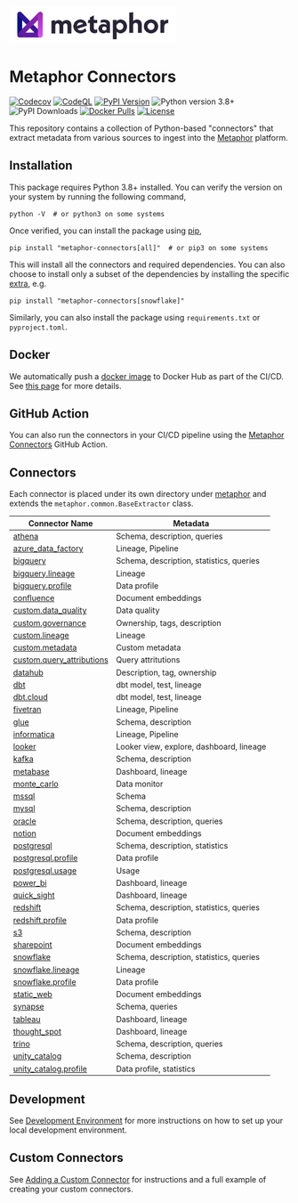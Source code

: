 <a href="https://metaphor.io"><img src="https://github.com/MetaphorData/connectors/raw/main/logo.png" width="300" /></a>

# Metaphor Connectors

[![Codecov](https://img.shields.io/codecov/c/github/MetaphorData/connectors)](https://app.codecov.io/gh/MetaphorData/connectors/tree/main)
[![CodeQL](https://github.com/MetaphorData/connectors/workflows/CodeQL/badge.svg)](https://github.com/MetaphorData/connectors/actions/workflows/codeql-analysis.yml)
[![PyPI Version](https://img.shields.io/pypi/v/metaphor-connectors)](https://pypi.org/project/metaphor-connectors/)
![Python version 3.8+](https://img.shields.io/badge/python-3.8%2B-blue)
![PyPI Downloads](https://img.shields.io/pypi/dm/metaphor-connectors)
[![Docker Pulls](https://img.shields.io/docker/pulls/metaphordata/connectors)](https://hub.docker.com/r/metaphordata/connectors)
[![License](https://img.shields.io/github/license/MetaphorData/connectors)](https://github.com/MetaphorData/connectors/blob/master/LICENSE)

This repository contains a collection of Python-based "connectors" that extract metadata from various sources to ingest into the [Metaphor](https://metaphor.io) platform.

## Installation

This package requires Python 3.8+ installed. You can verify the version on your system by running the following command,

```shell
python -V  # or python3 on some systems
```

Once verified, you can install the package using [pip](https://docs.python.org/3/installing/index.html),

```shell
pip install "metaphor-connectors[all]"  # or pip3 on some systems
```

This will install all the connectors and required dependencies. You can also choose to install only a subset of the dependencies by installing the specific [extra](https://packaging.python.org/tutorials/installing-packages/#installing-setuptools-extras), e.g.

```shell
pip install "metaphor-connectors[snowflake]"
```

Similarly, you can also install the package using `requirements.txt` or `pyproject.toml`.

## Docker

We automatically push a [docker image](https://hub.docker.com/r/metaphordata/connectors) to Docker Hub as part of the CI/CD. See [this page](./docs/docker.md) for more details.

## GitHub Action

You can also run the connectors in your CI/CD pipeline using the [Metaphor Connectors](https://github.com/marketplace/actions/metaphor-connectors-github-action) GitHub Action.

## Connectors

Each connector is placed under its own directory under [metaphor](./metaphor) and extends the `metaphor.common.BaseExtractor` class.

| Connector Name                                                    | Metadata                                 |
|-------------------------------------------------------------------|------------------------------------------|  
| [athena](metaphor/athena/)                                        | Schema, description, queries             |
| [azure_data_factory](metaphor/azure_data_factory/)                | Lineage, Pipeline                        |
| [bigquery](metaphor/bigquery/)                                    | Schema, description, statistics, queries |
| [bigquery.lineage](metaphor/bigquery/lineage/)                    | Lineage                                  |
| [bigquery.profile](metaphor/bigquery/profile/)                    | Data profile                             |
| [confluence](metaphor/confluence/)                                | Document embeddings                      |
| [custom.data_quality](metaphor/custom/data_quality/)              | Data quality                             |
| [custom.governance](metaphor/custom/governance/)                  | Ownership, tags, description             |
| [custom.lineage](metaphor/custom/lineage/)                        | Lineage                                  |
| [custom.metadata](metaphor/custom/metadata/)                      | Custom metadata                          |
| [custom.query_attributions](metaphor/custom/query_attributions/)  | Query attritutions                       |
| [datahub](metaphor/datahub/)                                      | Description, tag, ownership              |
| [dbt](metaphor/dbt/)                                              | dbt model, test, lineage                 |
| [dbt.cloud](metaphor/dbt/cloud/)                                  | dbt model, test, lineage                 |
| [fivetran](metaphor/fivetran/)                                    | Lineage, Pipeline                        |
| [glue](metaphor/glue/)                                            | Schema, description                      |
| [informatica](metaphor/informatica/)                              | Lineage, Pipeline                        |
| [looker](metaphor/looker/)                                        | Looker view, explore, dashboard, lineage |
| [kafka](metaphor/kafka/)                                          | Schema, description                      |
| [metabase](metaphor/metabase/)                                    | Dashboard, lineage                       |
| [monte_carlo](metaphor/monte_carlo/)                              | Data monitor                             |
| [mssql](metaphor/mssql/)                                          | Schema                                   |
| [mysql](metaphor/mysql/)                                          | Schema, description                      |
| [oracle](metaphor/oracle/)                                        | Schema, description, queries             |
| [notion](metaphor/notion/)                                        | Document embeddings                      |
| [postgresql](metaphor/postgresql/)                                | Schema, description, statistics          |
| [postgresql.profile](metaphor/postgresql/profile/)                | Data profile                             |
| [postgresql.usage](metaphor/postgresql/usage/)                    | Usage                                    |
| [power_bi](metaphor/power_bi/)                                    | Dashboard, lineage                       |
| [quick_sight](metaphor/quick_sight/)                              | Dashboard, lineage                       |
| [redshift](metaphor/redshift/)                                    | Schema, description, statistics, queries |
| [redshift.profile](metaphor/redshift/profile/)                    | Data profile                             |
| [s3](metaphor/s3/)                                                | Schema, description                      |
| [sharepoint](metaphor/sharepoint/)                                | Document embeddings                      |
| [snowflake](metaphor/snowflake/)                                  | Schema, description, statistics, queries |
| [snowflake.lineage](metaphor/snowflake/lineage/)                  | Lineage                                  |
| [snowflake.profile](metaphor/snowflake/profile/)                  | Data profile                             |
| [static_web](metaphor/static_web/)                                | Document embeddings                      |
| [synapse](metaphor/synapse/)                                      | Schema, queries                          |
| [tableau](metaphor/tableau/)                                      | Dashboard, lineage                       |
| [thought_spot](metaphor/thought_spot/)                            | Dashboard, lineage                       |
| [trino](metaphor/trino/)                                          | Schema, description, queries             |
| [unity_catalog](metaphor/unity_catalog/)                          | Schema, description                      |
| [unity_catalog.profile](metaphor/unity_catalog/profile/)          | Data profile, statistics                 |

## Development

See [Development Environment](docs/develop.md) for more instructions on how to set up your local development environment.

## Custom Connectors

See [Adding a Custom Connector](docs/custom.md) for instructions and a full example of creating your custom connectors.
